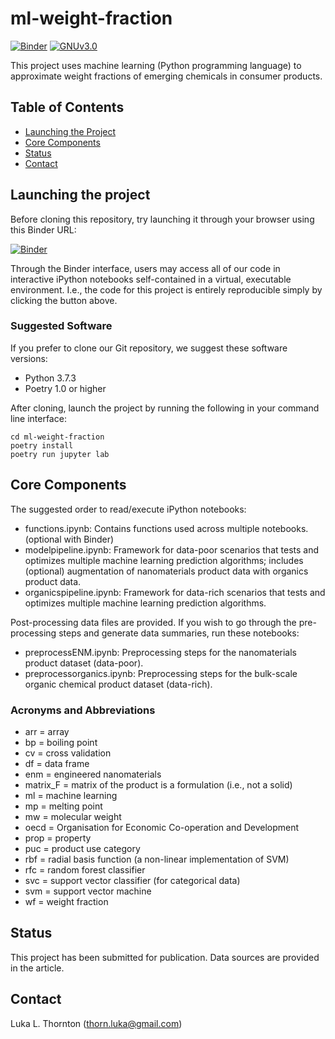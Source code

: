 # ml-weight-fraction
[![Binder](https://mybinder.org/badge_logo.svg)](https://mybinder.org/v2/gh/LukaThorn/ml-weight-fraction/master) 
[![GNUv3.0](https://img.shields.io/github/license/LukaThorn/ml-weight-fraction)](https://github.com/LukaThorn/ml-weight-fraction/blob/master/LICENSE)

This project uses machine learning (Python programming language) to approximate weight fractions of emerging chemicals in consumer products.

## Table of Contents
* [Launching the Project](#launching-the-project)
* [Core Components](#core-components)
* [Status](#status)
* [Contact](#contact)

## Launching the project
Before cloning this repository, try launching it through your browser using this Binder URL:

[![Binder](https://mybinder.org/badge_logo.svg)](https://mybinder.org/v2/gh/LukaThorn/ml-weight-fraction/master)

Through the Binder interface, users may access all of our code in interactive iPython notebooks self-contained in a virtual, executable environment. I.e., the code for this project is entirely reproducible simply by clicking the button above.
### Suggested Software
If you prefer to clone our Git repository, we suggest these software versions:
* Python 3.7.3
* Poetry 1.0 or higher

After cloning, launch the project by running the following in your command line interface:
```
cd ml-weight-fraction
poetry install
poetry run jupyter lab
```
## Core Components
The suggested order to read/execute iPython notebooks:
* functions.ipynb: Contains functions used across multiple notebooks. (optional with Binder)
* modelpipeline.ipynb: Framework for data-poor scenarios that tests and optimizes multiple machine learning prediction algorithms; includes (optional) augmentation of nanomaterials product data with organics product data.
* organicspipeline.ipynb: Framework for data-rich scenarios that tests and optimizes multiple machine learning prediction algorithms.

Post-processing data files are provided. If you wish to go through the pre-processing steps and generate data summaries, run these notebooks:
* preprocessENM.ipynb: Preprocessing steps for the nanomaterials product dataset (data-poor).
* preprocessorganics.ipynb: Preprocessing steps for the bulk-scale organic chemical product dataset (data-rich).
### Acronyms and Abbreviations
* arr = array
* bp = boiling point
* cv = cross validation
* df = data frame
* enm = engineered nanomaterials
* matrix_F = matrix of the product is a formulation (i.e., not a solid)
* ml = machine learning
* mp = melting point
* mw = molecular weight
* oecd = Organisation for Economic Co-operation and Development
* prop = property
* puc = product use category
* rbf = radial basis function (a non-linear implementation of SVM)
* rfc = random forest classifier
* svc = support vector classifier (for categorical data)
* svm = support vector machine
* wf = weight fraction
## Status
This project has been submitted for publication. Data sources are provided in the article.
## Contact
Luka L. Thornton (thorn.luka@gmail.com)
